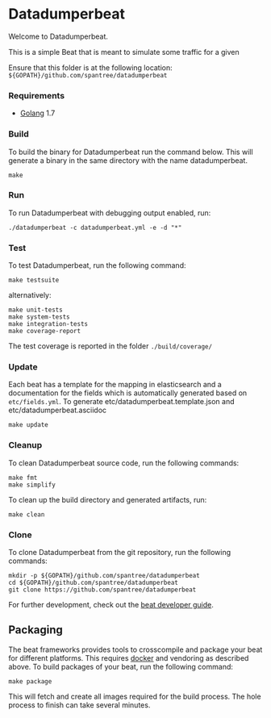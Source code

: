 # Datadumperbeat

Welcome to Datadumperbeat.

This is a simple Beat that is meant to simulate some traffic for a given

Ensure that this folder is at the following location:
`${GOPATH}/github.com/spantree/datadumperbeat`

### Requirements

* [Golang](https://golang.org/dl/) 1.7


### Build

To build the binary for Datadumperbeat run the command below. This will generate a binary
in the same directory with the name datadumperbeat.

```
make
```


### Run

To run Datadumperbeat with debugging output enabled, run:

```
./datadumperbeat -c datadumperbeat.yml -e -d "*"
```


### Test

To test Datadumperbeat, run the following command:

```
make testsuite
```

alternatively:
```
make unit-tests
make system-tests
make integration-tests
make coverage-report
```

The test coverage is reported in the folder `./build/coverage/`

### Update

Each beat has a template for the mapping in elasticsearch and a documentation for the fields
which is automatically generated based on `etc/fields.yml`.
To generate etc/datadumperbeat.template.json and etc/datadumperbeat.asciidoc

```
make update
```


### Cleanup

To clean  Datadumperbeat source code, run the following commands:

```
make fmt
make simplify
```

To clean up the build directory and generated artifacts, run:

```
make clean
```


### Clone

To clone Datadumperbeat from the git repository, run the following commands:

```
mkdir -p ${GOPATH}/github.com/spantree/datadumperbeat
cd ${GOPATH}/github.com/spantree/datadumperbeat
git clone https://github.com/spantree/datadumperbeat
```


For further development, check out the [beat developer guide](https://www.elastic.co/guide/en/beats/libbeat/current/new-beat.html).


## Packaging

The beat frameworks provides tools to crosscompile and package your beat for different platforms. This requires [docker](https://www.docker.com/) and vendoring as described above. To build packages of your beat, run the following command:

```
make package
```

This will fetch and create all images required for the build process. The hole process to finish can take several minutes.
